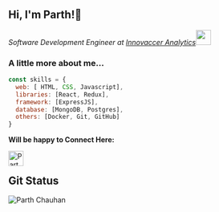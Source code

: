 ### <h2> Hi, I'm Parth!👋 </h2>

<p><em>Software Development Engineer at <a href="https://innovaccer.com/">Innovaccer Analytics</a><img src="https://media.giphy.com/media/WUlplcMpOCEmTGBtBW/giphy.gif" width="30">
</em></p>

### A little more about me...  

```javascript
const skills = {
  web: [ HTML, CSS, Javascript],
  libraries: [React, Redux],
  framework: [ExpressJS],
  database: [MongoDB, Postgres],
  others: [Docker, Git, GitHub]
}
```

**Will be happy to Connect Here:**

<a href="https://www.linkedin.com/in/parth-chauhan-984624193/">
  <img align="left" alt="Parth's Linkdein" height="30" width="30" src="https://cdn.jsdelivr.net/npm/simple-icons@v3/icons/linkedin.svg" />
</a>
<br/>

## Git Status

<img align="left" src="https://github-readme-stats.vercel.app/api?username=chauhanparth210&show_icons=true&theme=radical" alt="Parth Chauhan" /><br>
